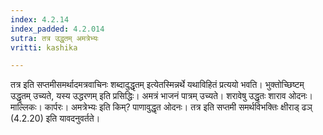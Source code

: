 ```yaml
---
index: 4.2.14
index_padded: 4.2.014
sutra: तत्र उद्धृतम् अमत्रेभ्यः
vritti: kashika

---
```

तत्र इति सप्तमीसमर्थादमत्रवाचिनः शब्दादुद्धृतम् इत्येतस्मिन्नर्थे यथाविहितं प्रत्ययो भवति। भुक्तोच्छिष्टम् उद्धृतम् उच्यते, यस्य उद्धरणम् इति प्रसिद्धिः। अमत्रं भाजनं पात्रम् उच्यते। शरावेषु उद्धृतः शाराव ओदनः। माल्लिकः। कार्परः। अमत्रेभ्यः इति किम्? पाणावुद्धृत ओदनः। तत्र इति सप्तमी समर्थविभक्तिः क्षीराड् ढञ् (4.2.20) इति यावदनुवर्तते।